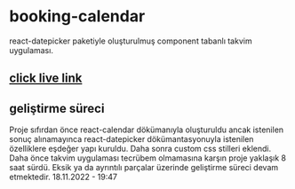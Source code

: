 # booking-calendar

react-datepicker paketiyle oluşturulmuş component tabanlı takvim uygulaması.

## [click live link](https://amazing-jalebi-a5ebc0.netlify.app/)

## geliştirme süreci

Proje sıfırdan önce react-calendar dökümanıyla oluşturuldu ancak istenilen sonuç alınamayınca react-datepicker dökümantasyonuyla istenilen özelliklere eşdeğer yapı kuruldu. Daha sonra custom css stilleri eklendi. Daha önce takvim uygulaması tecrübem olmamasına karşın proje yaklaşık 8 saat sürdü. Eksik ya da ayrıntılı parçalar üzerinde geliştirme süreci devam etmektedir. 18.11.2022 - 19:47

